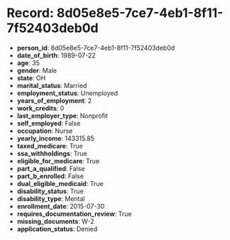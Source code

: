 # Record: 8d05e8e5-7ce7-4eb1-8f11-7f52403deb0d

- **person_id**: 8d05e8e5-7ce7-4eb1-8f11-7f52403deb0d
- **date_of_birth**: 1989-07-22
- **age**: 35
- **gender**: Male
- **state**: OH
- **marital_status**: Married
- **employment_status**: Unemployed
- **years_of_employment**: 2
- **work_credits**: 0
- **last_employer_type**: Nonprofit
- **self_employed**: False
- **occupation**: Nurse
- **yearly_income**: 143315.85
- **taxed_medicare**: True
- **ssa_withholdings**: True
- **eligible_for_medicare**: True
- **part_a_qualified**: False
- **part_b_enrolled**: False
- **dual_eligible_medicaid**: True
- **disability_status**: True
- **disability_type**: Mental
- **enrollment_date**: 2015-07-30
- **requires_documentation_review**: True
- **missing_documents**: W-2
- **application_status**: Denied